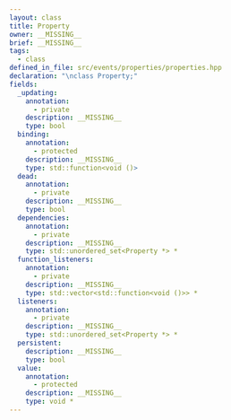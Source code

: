 ```yaml
---
layout: class
title: Property
owner: __MISSING__
brief: __MISSING__
tags:
  - class
defined_in_file: src/events/properties/properties.hpp
declaration: "\nclass Property;"
fields:
  _updating:
    annotation:
      - private
    description: __MISSING__
    type: bool
  binding:
    annotation:
      - protected
    description: __MISSING__
    type: std::function<void ()>
  dead:
    annotation:
      - private
    description: __MISSING__
    type: bool
  dependencies:
    annotation:
      - private
    description: __MISSING__
    type: std::unordered_set<Property *> *
  function_listeners:
    annotation:
      - private
    description: __MISSING__
    type: std::vector<std::function<void ()>> *
  listeners:
    annotation:
      - private
    description: __MISSING__
    type: std::unordered_set<Property *> *
  persistent:
    description: __MISSING__
    type: bool
  value:
    annotation:
      - protected
    description: __MISSING__
    type: void *
---
```

